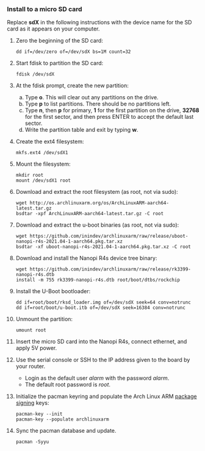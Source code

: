 ### Install to a micro SD card

Replace **sdX** in the following instructions with the device name for the SD card as it appears on your computer.

   1. Zero the beginning of the SD card:
       ```
       dd if=/dev/zero of=/dev/sdX bs=1M count=32
       ```

   2. Start fdisk to partition the SD card:
       ```
       fdisk /dev/sdX
       ```

   3. At the fdisk prompt, create the new partition:
       <ol type="a">
         <li>Type <b>o</b>. This will clear out any partitions on the drive.</li>
         <li>Type <b>p</b> to list partitions. There should be no partitions left.</li>
         <li>Type <b>n</b>, then <b>p</b> for primary, <b>1</b> for the first partition on the drive, <b>32768</b> for the first sector, and then press ENTER to accept the default last sector.</li>
         <li>Write the partition table and exit by typing <b>w</b>.</li>
       </ol>

   4. Create the ext4 filesystem:
       ```
       mkfs.ext4 /dev/sdX1
       ```

   5. Mount the filesystem:
       ```
       mkdir root
       mount /dev/sdX1 root
       ```

   6. Download and extract the root filesystem (as root, not via sudo):
       ```
       wget http://os.archlinuxarm.org/os/ArchLinuxARM-aarch64-latest.tar.gz
       bsdtar -xpf ArchLinuxARM-aarch64-latest.tar.gz -C root
       ```

   7. Download and extract the u-boot binaries (as root, not via sudo):
       ```
       wget https://github.com/inindev/archlinuxarm/raw/release/uboot-nanopi-r4s-2021.04-1-aarch64.pkg.tar.xz
       bsdtar -xf uboot-nanopi-r4s-2021.04-1-aarch64.pkg.tar.xz -C root
       ```

   8. Download and install the Nanopi R4s device tree binary:
       ```
       wget https://github.com/inindev/archlinuxarm/raw/release/rk3399-nanopi-r4s.dtb
       install -m 755 rk3399-nanopi-r4s.dtb root/boot/dtbs/rockchip
       ```

   9. Install the U-Boot bootloader:
       ```
       dd if=root/boot/rksd_loader.img of=/dev/sdX seek=64 conv=notrunc
       dd if=root/boot/u-boot.itb of=/dev/sdX seek=16384 conv=notrunc
       ```

   10. Unmount the partition:
       ```
       umount root
       ```

   11. Insert the micro SD card into the Nanopi R4s, connect ethernet, and apply 5V power.

   12. Use the serial console or SSH to the IP address given to the board by your router.
       - Login as the default user _alarm_ with the password _alarm_.
       - The default root password is _root_.

   13. Initialize the pacman keyring and populate the Arch Linux ARM [package signing](https://archlinuxarm.org/about/package-signing) keys:
       ```
       pacman-key --init
       pacman-key --populate archlinuxarm
       ```

   14. Sync the pacman database and update.
       ```
       pacman -Syyu
       ```
